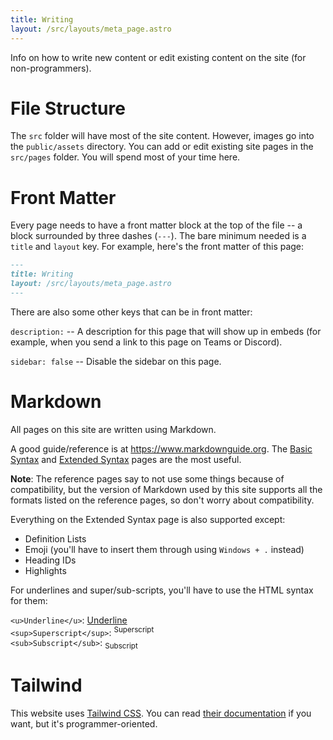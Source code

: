 ```yaml
---
title: Writing
layout: /src/layouts/meta_page.astro
---
```


Info on how to write new content or edit existing content on the site (for non-programmers).

# File Structure

The `src` folder will have most of the site content. However, images go into the `public/assets` directory. You can add or edit existing site pages in the `src/pages` folder. You will spend most of your time here.

# Front Matter

Every page needs to have a front matter block at the top of the file -- a block surrounded by three dashes (`---`). The bare minimum needed is a `title` and `layout` key. For example, here's the front matter of this page:

```md
---
title: Writing
layout: /src/layouts/meta_page.astro
---
```

There are also some other keys that can be in front matter:

`description:` -- A description for this page that will show up in embeds (for example, when you send a link to this page on Teams or Discord).

`sidebar: false` -- Disable the sidebar on this page.

# Markdown

All pages on this site are written using Markdown.

A good guide/reference is at https://www.markdownguide.org. The [Basic Syntax](https://www.markdownguide.org/basic-syntax/) and [Extended Syntax](https://www.markdownguide.org/extended-syntax/) pages are the most useful.

**Note**: The reference pages say to not use some things because of compatibility, but the version of Markdown used by this site supports all the formats listed on the reference pages, so don't worry about compatibility.

Everything on the Extended Syntax page is also supported except:

- Definition Lists
- Emoji (you'll have to insert them through using `Windows + .` instead)
- Heading IDs
- Highlights

For underlines and super/sub-scripts, you'll have to use the HTML syntax for them:

`<u>Underline</u>`: <u>Underline</u>  
`<sup>Superscript</sup>`: <sup>Superscript</sup>  
`<sub>Subscript</sub>`: <sub>Subscript</sub>

# Tailwind

This website uses [Tailwind CSS](https://tailwindcss.com/). You can read [their documentation](https://tailwindcss.com/docs/) if you want, but it's programmer-oriented.
